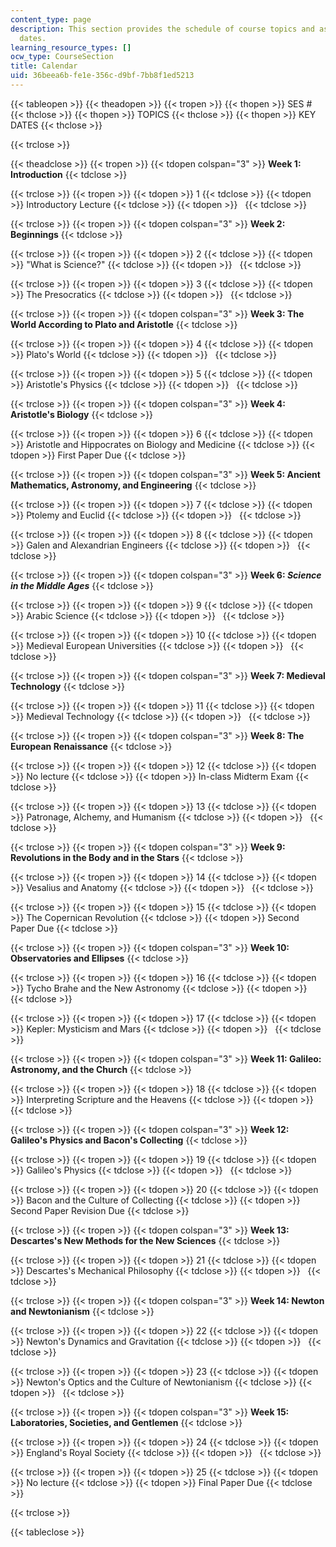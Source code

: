 ```yaml
---
content_type: page
description: This section provides the schedule of course topics and assignment due
  dates.
learning_resource_types: []
ocw_type: CourseSection
title: Calendar
uid: 36beea6b-fe1e-356c-d9bf-7bb8f1ed5213
---
```


{{< tableopen >}}
{{< theadopen >}}
{{< tropen >}}
{{< thopen >}}
SES #
{{< thclose >}}
{{< thopen >}}
TOPICS
{{< thclose >}}
{{< thopen >}}
KEY DATES
{{< thclose >}}

{{< trclose >}}

{{< theadclose >}}
{{< tropen >}}
{{< tdopen colspan="3" >}}
**Week 1: Introduction**
{{< tdclose >}}

{{< trclose >}}
{{< tropen >}}
{{< tdopen >}}
1
{{< tdclose >}}
{{< tdopen >}}
Introductory Lecture
{{< tdclose >}}
{{< tdopen >}}
 
{{< tdclose >}}

{{< trclose >}}
{{< tropen >}}
{{< tdopen colspan="3" >}}
**Week 2: Beginnings**
{{< tdclose >}}

{{< trclose >}}
{{< tropen >}}
{{< tdopen >}}
2
{{< tdclose >}}
{{< tdopen >}}
"What is Science?"
{{< tdclose >}}
{{< tdopen >}}
 
{{< tdclose >}}

{{< trclose >}}
{{< tropen >}}
{{< tdopen >}}
3
{{< tdclose >}}
{{< tdopen >}}
The Presocratics
{{< tdclose >}}
{{< tdopen >}}
 
{{< tdclose >}}

{{< trclose >}}
{{< tropen >}}
{{< tdopen colspan="3" >}}
**Week 3: The World According to Plato and Aristotle**
{{< tdclose >}}

{{< trclose >}}
{{< tropen >}}
{{< tdopen >}}
4
{{< tdclose >}}
{{< tdopen >}}
Plato's World
{{< tdclose >}}
{{< tdopen >}}
 
{{< tdclose >}}

{{< trclose >}}
{{< tropen >}}
{{< tdopen >}}
5
{{< tdclose >}}
{{< tdopen >}}
Aristotle's Physics
{{< tdclose >}}
{{< tdopen >}}
 
{{< tdclose >}}

{{< trclose >}}
{{< tropen >}}
{{< tdopen colspan="3" >}}
**Week 4: Aristotle's Biology**
{{< tdclose >}}

{{< trclose >}}
{{< tropen >}}
{{< tdopen >}}
6
{{< tdclose >}}
{{< tdopen >}}
Aristotle and Hippocrates on Biology and Medicine
{{< tdclose >}}
{{< tdopen >}}
First Paper Due
{{< tdclose >}}

{{< trclose >}}
{{< tropen >}}
{{< tdopen colspan="3" >}}
**Week 5: Ancient Mathematics, Astronomy, and Engineering**
{{< tdclose >}}

{{< trclose >}}
{{< tropen >}}
{{< tdopen >}}
7
{{< tdclose >}}
{{< tdopen >}}
Ptolemy and Euclid
{{< tdclose >}}
{{< tdopen >}}
 
{{< tdclose >}}

{{< trclose >}}
{{< tropen >}}
{{< tdopen >}}
8
{{< tdclose >}}
{{< tdopen >}}
Galen and Alexandrian Engineers
{{< tdclose >}}
{{< tdopen >}}
 
{{< tdclose >}}

{{< trclose >}}
{{< tropen >}}
{{< tdopen colspan="3" >}}
**Week 6: _Science in the Middle Ages_**
{{< tdclose >}}

{{< trclose >}}
{{< tropen >}}
{{< tdopen >}}
9
{{< tdclose >}}
{{< tdopen >}}
Arabic Science
{{< tdclose >}}
{{< tdopen >}}
 
{{< tdclose >}}

{{< trclose >}}
{{< tropen >}}
{{< tdopen >}}
10
{{< tdclose >}}
{{< tdopen >}}
Medieval European Universities
{{< tdclose >}}
{{< tdopen >}}
 
{{< tdclose >}}

{{< trclose >}}
{{< tropen >}}
{{< tdopen colspan="3" >}}
**Week 7: Medieval Technology**
{{< tdclose >}}

{{< trclose >}}
{{< tropen >}}
{{< tdopen >}}
11
{{< tdclose >}}
{{< tdopen >}}
Medieval Technology
{{< tdclose >}}
{{< tdopen >}}
 
{{< tdclose >}}

{{< trclose >}}
{{< tropen >}}
{{< tdopen colspan="3" >}}
**Week 8: The European Renaissance**
{{< tdclose >}}

{{< trclose >}}
{{< tropen >}}
{{< tdopen >}}
12
{{< tdclose >}}
{{< tdopen >}}
No lecture
{{< tdclose >}}
{{< tdopen >}}
In-class Midterm Exam
{{< tdclose >}}

{{< trclose >}}
{{< tropen >}}
{{< tdopen >}}
13
{{< tdclose >}}
{{< tdopen >}}
Patronage, Alchemy, and Humanism
{{< tdclose >}}
{{< tdopen >}}
 
{{< tdclose >}}

{{< trclose >}}
{{< tropen >}}
{{< tdopen colspan="3" >}}
**Week 9: Revolutions in the Body and in the Stars**
{{< tdclose >}}

{{< trclose >}}
{{< tropen >}}
{{< tdopen >}}
14
{{< tdclose >}}
{{< tdopen >}}
Vesalius and Anatomy
{{< tdclose >}}
{{< tdopen >}}
 
{{< tdclose >}}

{{< trclose >}}
{{< tropen >}}
{{< tdopen >}}
15
{{< tdclose >}}
{{< tdopen >}}
The Copernican Revolution
{{< tdclose >}}
{{< tdopen >}}
Second Paper Due
{{< tdclose >}}

{{< trclose >}}
{{< tropen >}}
{{< tdopen colspan="3" >}}
**Week 10: Observatories and Ellipses**
{{< tdclose >}}

{{< trclose >}}
{{< tropen >}}
{{< tdopen >}}
16
{{< tdclose >}}
{{< tdopen >}}
Tycho Brahe and the New Astronomy
{{< tdclose >}}
{{< tdopen >}}
 
{{< tdclose >}}

{{< trclose >}}
{{< tropen >}}
{{< tdopen >}}
17
{{< tdclose >}}
{{< tdopen >}}
Kepler: Mysticism and Mars
{{< tdclose >}}
{{< tdopen >}}
 
{{< tdclose >}}

{{< trclose >}}
{{< tropen >}}
{{< tdopen colspan="3" >}}
**Week 11: Galileo: Astronomy, and the Church**
{{< tdclose >}}

{{< trclose >}}
{{< tropen >}}
{{< tdopen >}}
18
{{< tdclose >}}
{{< tdopen >}}
Interpreting Scripture and the Heavens
{{< tdclose >}}
{{< tdopen >}}
 
{{< tdclose >}}

{{< trclose >}}
{{< tropen >}}
{{< tdopen colspan="3" >}}
**Week 12: Galileo's Physics and Bacon's Collecting**
{{< tdclose >}}

{{< trclose >}}
{{< tropen >}}
{{< tdopen >}}
19
{{< tdclose >}}
{{< tdopen >}}
Galileo's Physics
{{< tdclose >}}
{{< tdopen >}}
 
{{< tdclose >}}

{{< trclose >}}
{{< tropen >}}
{{< tdopen >}}
20
{{< tdclose >}}
{{< tdopen >}}
Bacon and the Culture of Collecting
{{< tdclose >}}
{{< tdopen >}}
Second Paper Revision Due
{{< tdclose >}}

{{< trclose >}}
{{< tropen >}}
{{< tdopen colspan="3" >}}
**Week 13: Descartes's New Methods for the New Sciences**
{{< tdclose >}}

{{< trclose >}}
{{< tropen >}}
{{< tdopen >}}
21
{{< tdclose >}}
{{< tdopen >}}
Descartes's Mechanical Philosophy
{{< tdclose >}}
{{< tdopen >}}
 
{{< tdclose >}}

{{< trclose >}}
{{< tropen >}}
{{< tdopen colspan="3" >}}
**Week 14: Newton and Newtonianism**
{{< tdclose >}}

{{< trclose >}}
{{< tropen >}}
{{< tdopen >}}
22
{{< tdclose >}}
{{< tdopen >}}
Newton's Dynamics and Gravitation
{{< tdclose >}}
{{< tdopen >}}
 
{{< tdclose >}}

{{< trclose >}}
{{< tropen >}}
{{< tdopen >}}
23
{{< tdclose >}}
{{< tdopen >}}
Newton's Optics and the Culture of Newtonianism
{{< tdclose >}}
{{< tdopen >}}
 
{{< tdclose >}}

{{< trclose >}}
{{< tropen >}}
{{< tdopen colspan="3" >}}
**Week 15: Laboratories, Societies, and Gentlemen**
{{< tdclose >}}

{{< trclose >}}
{{< tropen >}}
{{< tdopen >}}
24
{{< tdclose >}}
{{< tdopen >}}
England's Royal Society
{{< tdclose >}}
{{< tdopen >}}
 
{{< tdclose >}}

{{< trclose >}}
{{< tropen >}}
{{< tdopen >}}
25
{{< tdclose >}}
{{< tdopen >}}
No lecture
{{< tdclose >}}
{{< tdopen >}}
Final Paper Due
{{< tdclose >}}

{{< trclose >}}

{{< tableclose >}}